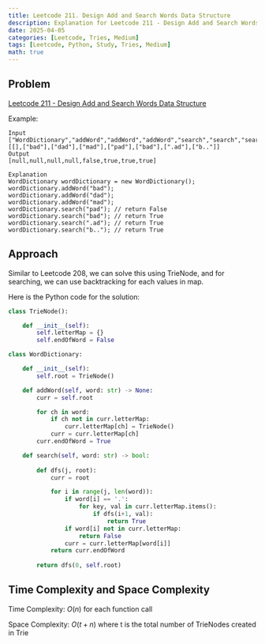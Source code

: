 ```yaml
---
title: Leetcode 211. Design Add and Search Words Data Structure
description: Explanation for Leetcode 211 - Design Add and Search Words Data Structure, and its solution in Python.
date: 2025-04-05
categories: [Leetcode, Tries, Medium]
tags: [Leetcode, Python, Study, Tries, Medium]
math: true
---
```


## Problem
[Leetcode 211 - Design Add and Search Words Data Structure](https://leetcode.com/problems/design-add-and-search-words-data-structure/description/)

Example:
```
Input
["WordDictionary","addWord","addWord","addWord","search","search","search","search"]
[[],["bad"],["dad"],["mad"],["pad"],["bad"],[".ad"],["b.."]]
Output
[null,null,null,null,false,true,true,true]

Explanation
WordDictionary wordDictionary = new WordDictionary();
wordDictionary.addWord("bad");
wordDictionary.addWord("dad");
wordDictionary.addWord("mad");
wordDictionary.search("pad"); // return False
wordDictionary.search("bad"); // return True
wordDictionary.search(".ad"); // return True
wordDictionary.search("b.."); // return True
```

## Approach

Similar to Leetcode 208, we can solve this using TrieNode, and for searching, we can use backtracking for each values in map.

Here is the Python code for the solution:
```python
class TrieNode():

    def __init__(self):
        self.letterMap = {}
        self.endOfWord = False

class WordDictionary:

    def __init__(self):
        self.root = TrieNode()    

    def addWord(self, word: str) -> None:
        curr = self.root

        for ch in word:
            if ch not in curr.letterMap:
                curr.letterMap[ch] = TrieNode()
            curr = curr.letterMap[ch]
        curr.endOfWord = True

    def search(self, word: str) -> bool:
        
        def dfs(j, root):
            curr = root

            for i in range(j, len(word)):
                if word[i] == '.':
                    for key, val in curr.letterMap.items():
                        if dfs(i+1, val):
                            return True
                if word[i] not in curr.letterMap:
                    return False
                curr = curr.letterMap[word[i]]
            return curr.endOfWord
        
        return dfs(0, self.root)     
```
## Time Complexity and Space Complexity

Time Complexity: $O(n)$ for each function call

Space Complexity: $O(t+n)$ where t is the total number of TrieNodes created in Trie